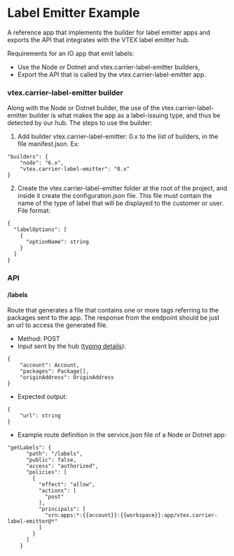 # Label Emitter Example

A reference app that implements the builder for label emitter apps and exports the API that integrates with the VTEX label emitter hub.

Requirements for an IO app that emit labels:
- Use the Node or Dotnet and vtex.carrier-label-emitter builders,
- Export the API that is called by the vtex.carrier-label-emitter app.

### vtex.carrier-label-emitter builder
Along with the Node or Dotnet builder, the use of the vtex.carrier-label-emitter builder is what makes the app as a label-issuing type, and thus be detected by our hub. The steps to use the builder:

1. Add builder vtex.carrier-label-emitter: 0.x to the list of builders, in the file manifest.json. Ex:
```
"builders": {
    "node": "6.x",
    "vtex.carrier-label-emitter": "0.x"
}
```
2. Create the vtex.carrier-label-emitter folder at the root of the project, and inside it create the configuration.json file. This file must contain the name of the type of label that will be displayed to the customer or user. File format:
```
{
  "labelOptions": [
    {
      "optionName": string
    }
  ]
}
```

### API

#### /labels
Route that generates a file that contains one or more tags referring to the packages sent to the app. The response from the endpoint should be just an url to access the generated file.

- Method: POST
- Input sent by the hub ([typing details](https://github.com/vtex-apps/carrier-hubs-examples/blob/main/label-emitter-example/node/typings/typings.d.ts#L185)):
```
{
	"account": Account,
	"packages": Package[],
	"originAddress": OriginAddress
}
```
- Expected output:
```
{
	"url": string
}
```
- Example route definition in the service.json file of a Node or Dotnet app:
```
"getLabels": {
      "path": "/labels",
      "public": false,
      "access": "authorized",
      "policies": [
        {
          "effect": "allow",
          "actions": [
            "post"
          ],
          "principals": [
            "vrn:apps:*:{{account}}:{{workspace}}:app/vtex.carrier-label-emitter@*"
          ]
        }
      ]
    }
```
